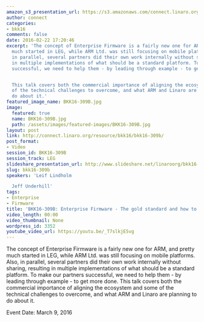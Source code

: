 ```yaml
---
amazon_s3_presentation_url: https://s3.amazonaws.com/connect.linaro.org/bkk16/Presentations/Wednesday/BKK16-309B.pdf
author: connect
categories:
- bkk16
comments: false
date: 2016-02-22 17:20:46
excerpt: 'The concept of Enterprise Firmware is a fairly new one for ARM, and pretty
  much started in LEG, while ARM Ltd. was still focusing on mobile platforms. Also,
  in parallel, several partners did their own work internally without sharing, resulting
  in multiple implementations of what should be a standard platform. To make our partners
  successful, we need to help them - by leading through example - to get more done.


  This talk covers both the commercial importance of aligning the ecosystem and some
  of the technical challenges to overcome, and what ARM and Linaro are planning to
  do about it.'
featured_image_name: BKK16-309B.jpg
image:
  featured: true
  name: BKK16-309B.jpg
  path: /assets/images/featured-images/BKK16-309B.jpg
layout: post
link: http://connect.linaro.org/resource/bkk16/bkk16-309b/
post_format:
- Video
session_id: BKK16-309B
session_track: LEG
slideshare_presentation_url: http://www.slideshare.net/linaroorg/bkk16-309b-enterprise-firmware-the-gold-standard-and-how-to-get-there
slug: bkk16-309b
speakers: 'Leif Lindholm

  Jeff Underhill'
tags:
- Enterprise
- Firmware
title: 'BKK16-309B: Enterprise Firmware - The gold standard and how to get there'
video_length: 00:00
video_thumbnail: None
wordpress_id: 3352
youtube_video_url: https://youtu.be/_T7slkjE5vg
---
```


The concept of Enterprise Firmware is a fairly new one for ARM, and pretty much started in LEG, while ARM Ltd. was still focusing on mobile platforms. Also, in parallel, several partners did their own work internally without sharing, resulting in multiple implementations of what should be a standard platform. To make our partners successful, we need to help them - by leading through example - to get more done.  This talk covers both the commercial importance of aligning the ecosystem and some of the technical challenges to overcome, and what ARM and Linaro are planning to do about it.

Event Date: March 9, 2016